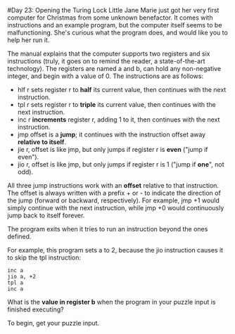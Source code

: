 #Day 23: Opening the Turing Lock
Little Jane Marie just got her very first computer for Christmas from some unknown benefactor. It comes with 
instructions and an example program, but the computer itself seems to be malfunctioning. She's curious what the 
program does, and would like you to help her run it.

The manual explains that the computer supports two registers and six instructions (truly, it goes on to remind the 
reader, a state-of-the-art technology). The registers are named a and b, can hold any non-negative integer, and begin 
with a value of 0. The instructions are as follows:

* hlf r sets register r to **half** its current value, then continues with the next instruction.
* tpl r sets register r to **triple** its current value, then continues with the next instruction.
* inc r **increments** register r, adding 1 to it, then continues with the next instruction.
* jmp offset is a **jump**; it continues with the instruction offset away **relative to itself**.
* jie r, offset is like jmp, but only jumps if register r is **even** ("jump if even").
* jio r, offset is like jmp, but only jumps if register r is 1 ("jump if **one**", not odd).

All three jump instructions work with an **offset** relative to that instruction. The offset is always written with a 
prefix + or - to indicate the direction of the jump (forward or backward, respectively). For example, jmp +1 would 
simply continue with the next instruction, while jmp +0 would continuously jump back to itself forever.

The program exits when it tries to run an instruction beyond the ones defined.

For example, this program sets a to 2, because the jio instruction causes it to skip the tpl instruction:
```
inc a
jio a, +2
tpl a
inc a
```
What is the **value in register b** when the program in your puzzle input is finished executing?

To begin, get your puzzle input.